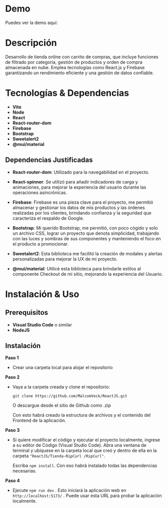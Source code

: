 # Demo

  Puedes ver la demo aquí: 

# Descripción

  Desarrollo de tienda online con carrito de compras, que incluye funciones de filtrado por categoría, gestión de productos y orden de compra almacenada en nube. 
  Emplea tecnologías como React.js y Firebase garantizando un rendimiento eficiente y una gestión de datos confiable.

# Tecnologías & Dependencias

- __Vite__
- __Node__  
- __React__
- __React-router-dom__  
- __Firebase__  
- __Bootstrap__  
- __Sweetalert2__  
- __@mui/material__

## Dependencias Justificadas

  - __React-router-dom__: Utilizado para la navegabilidad en el proyecto.
  
  - __React-spinner__: Se utilizó para añadir indicadores de carga y animaciones, para mejorar la experiencia del usuario durante las operaciones asincrónicas.    
    
  - __Firebase__: Firebase es una pieza clave para el proyecto, me permitió almacenar y gestionar los datos de mis productos y las órdenes realizadas por los clientes,
                 brindando confianza y la seguridad que caracteriza el respaldo de Google.          
  
  - __Bootstrap__: Mi querido Bootstrap, me permitió, con poco cógido y solo un archivo CSS, lograr un proyecto que denota simplicidad, trabajando con las luces y sombras de 
                  sus   componentes y manteniendo el foco en el producto a promocionar.
  
  - __Sweetalert2__: Esta biblioteca me facilitó la creación de modales y alertas personalizadas para mejorar la UX de mi proyecto.
  
  - __@mui/material__: Utilicé esta biblioteca para brindarle estilos al componente Checkout de mi sitio, mejorando la experiencia del Usuario. 

# Instalación & Uso

## Prerequisitos

  - __Visual Studio Code__ o similar  
  - __NodeJS__

## Instalación

__Paso 1__
   - Crear una carpeta local para alojar el repositorio
    
__Paso 2__
   - Vaya a la carpeta creada y clone el repositorio:
     
     `git clone https://github.com/MalcomVeck/ReactJS.git`

     O descargue desde el sitio de Github como .zip
    
     Con esto habrá creado la estructura de archivos y el contenido del Frontend de la aplicación.
    
__Paso 3__
   - Si quiere modificar el código y ejecutar el proyecto localmente, ingrese a su editor de Código (Visual Studio Code).
     Abra una ventana de terminal y ubíquese en la carpeta local que creó y dentro de ella en la carpeta `"ReactJS/Tienda-RipCurl
     /RipCurl"`.
      
     Escriba `npm install`. Con eso habrá instalado todas las dependencias necesarias.
    
__Paso 4__
   - Ejecute `npm run dev` . Esto iniciará la aplicación web en `http://localhost:5173/` . Puede usar esta URL para probar la aplicación localmente.  
     